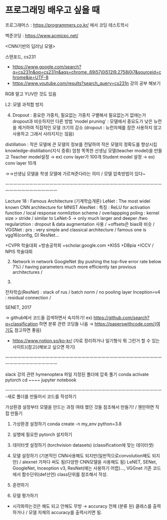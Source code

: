 # 프로그래밍 배우고 싶을 때

프로그래머스 : https://programmers.co.kr/   에서 코딩 테스트학시

백준코딩 : https://www.acmicpc.net/

<CNN기반의 딥러닝 모델>

스탠포드, cs231
+ https://www.google.com/search?q=cs231n&oq=cs231n&aqs=chrome..69i57j0i512l9.2758j0j7&sourceid=chrome&ie=UTF-8
+ https://www.youtube.com/results?search_query=cs231n
강의 공부 해보기

RGB 말고 YUV란 것도 있음

L2: 모델 과적합 방지

4. Dropout : 중요한 가중치, 필요없는 가중치 구별해서 필요없는거 없애는거
dropout과 비슷하지만 다른 방법 'model pruning' : 모델에서 중요도가 낮은 뉴런을 제거하여 직접적인 모델 크기의 감소 (dropout : 뉴런자체를 잠깐 사용하지 않고 사용하고 그래서 사라지지는 않음)

distillation : 작은 모델에 큰 모델의 정보를 전달하여 작은 모델의 정확도를 향상시킴
knowledge-distillation(지식 증류)
엄청 똑똑한 선생님 모델(teacher model)을 만들고
Teacher model설정
→ ex) conv layer가 100개
Student model 설정
→ ex) conv layer 10개

→→선생님 모델을 학생 모델에 가르쳐준다라는 의미 / 모델 압축방법이 있다~

ㅡㅡㅡㅡㅡㅡㅡㅡㅡㅡㅡㅡㅡㅡㅡㅡㅡㅡㅡㅡㅡㅡㅡㅡㅡㅡㅡㅡㅡㅡㅡㅡㅡㅡㅡㅡㅡㅡㅡㅡㅡㅡㅡㅡㅡㅡㅡㅡㅡㅡㅡㅡ

Lecture 18 : Famous Architecture (기계학습개론)
LeNet : The most widel known CNN architecture for MNIST
AlexNet :
특징 : ReLU for activation function  / local response normliztion scheme / overlappping poling : kernel size > stride / similar to LeNet-5 → only much larger and deeper /two regulariztion : dropout & data augmentation 사용 / +offsets은 bias와 비슷 /
VGGNet : prs : very simple and classical architecture / famous one is vgg16(config, D)
ResNet...

+CVPR 학술대회
+방송공학회
+scholar.google.com
+KISS
+DBpia
+ICCV / NPIS 학술대회

2. Network in network
GoogleNet
(by pushing the top-five error rate below 7%) / having parameters much more efficiently tan provious architectures /

3. 
잔차학습(ResNet) : stack of rus / batch norm / no pooling layer 
Inception=v4 : residual connection / 

SENET, 2017

→ github에서 코드들 검색하면서 숙지하기!
ex) https://github.com/search?q=classification 하면 분류 관련 코딩들 나옴
→ https://paperswithcode.com/(여기도 참고하면 좋음)


+ https://www.notion.so/ko-kr/ (자료 정리하거나 일기형식 뭐 그런거 할 수 있는 사이트)(참고)(해보고 싶으면 하기)

ㅡㅡㅡㅡㅡㅡㅡㅡㅡㅡㅡㅡㅡㅡㅡㅡㅡㅡㅡㅡㅡㅡㅡㅡㅡㅡㅡㅡㅡㅡㅡㅡㅡㅡㅡㅡㅡㅡㅡㅡㅡㅡㅡㅡㅡㅡㅡㅡㅡㅡㅡㅡ

slack 강의 관련 hymenoptera 파일 지정된 폴더에 압축 풀기
conda activate pytorch
cd ~~~~
jupyter notebook

ㅡㅡㅡㅡㅡㅡㅡㅡㅡㅡㅡㅡㅡㅡㅡㅡㅡㅡㅡㅡㅡㅡㅡㅡㅡㅡㅡㅡㅡㅡㅡㅡㅡㅡㅡㅡㅡㅡㅡ
-새로 폴더를 만들어서 코드를 작성하기

가상환경 설정부터 모델을 만드는 과정
여태 했던 것들 참조해서 만들기! / 웬만하면 직접 만들기

1. 가상환경 설정하기
conda create -n my_env python=3.8

2. 실행에 필요한 pytorch 설치하기

3. 데이터셋 설정하기    (torchvision datasets)
(classification에 맞는 데이터셋)

4. 모델 설정하기
(기본적인 CNN사용해도 되지만(일반적으로convolution해도 되지만) / alexnet 가져다 써도 됨(다양한 CNN모델을 사용해도 됨)
LeNET, SENet, GoogleNet, Inceoption v3, ResNet(얘는 사용하기 어렵)..., VGGnet
기존 코드에서 함수단위(def선언) class단위를 참조해서 작성.

5. 훈련하기

6. 모델 평가하기
+ 시각화하는것은 해도 되고 안해도 무방
→ accuracy
전체 (분류 된) 클래스를 출력하거나 / 모델 자체의 accuracy를 출력시키면 됨.
